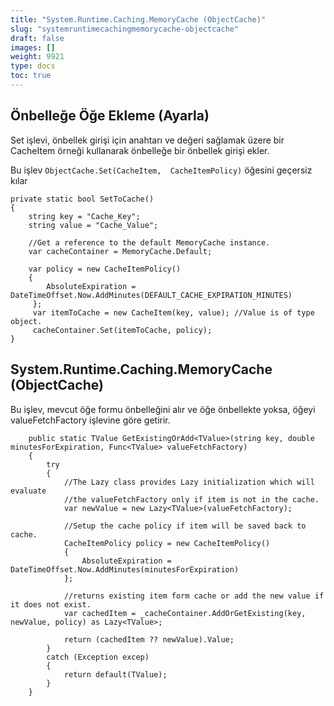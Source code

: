 ```yaml
---
title: "System.Runtime.Caching.MemoryCache (ObjectCache)"
slug: "systemruntimecachingmemorycache-objectcache"
draft: false
images: []
weight: 9921
type: docs
toc: true
---
```


## Önbelleğe Öğe Ekleme (Ayarla)
Set işlevi, önbellek girişi için anahtarı ve değeri sağlamak üzere bir CacheItem örneği kullanarak önbelleğe bir önbellek girişi ekler.

Bu işlev `ObjectCache.Set(CacheItem,  CacheItemPolicy)` öğesini geçersiz kılar

    private static bool SetToCache()
    {
        string key = "Cache_Key";
        string value = "Cache_Value";

        //Get a reference to the default MemoryCache instance.
        var cacheContainer = MemoryCache.Default; 

        var policy = new CacheItemPolicy()
        {
            AbsoluteExpiration = DateTimeOffset.Now.AddMinutes(DEFAULT_CACHE_EXPIRATION_MINUTES)
         };
         var itemToCache = new CacheItem(key, value); //Value is of type object.
         cacheContainer.Set(itemToCache, policy);                
    }



## System.Runtime.Caching.MemoryCache (ObjectCache)
Bu işlev, mevcut öğe formu önbelleğini alır ve öğe önbellekte yoksa, öğeyi valueFetchFactory işlevine göre getirir.

        public static TValue GetExistingOrAdd<TValue>(string key, double minutesForExpiration, Func<TValue> valueFetchFactory)
        {            
            try
            {
                //The Lazy class provides Lazy initialization which will evaluate 
                //the valueFetchFactory only if item is not in the cache.
                var newValue = new Lazy<TValue>(valueFetchFactory);

                //Setup the cache policy if item will be saved back to cache.
                CacheItemPolicy policy = new CacheItemPolicy()
                {
                    AbsoluteExpiration = DateTimeOffset.Now.AddMinutes(minutesForExpiration)
                };

                //returns existing item form cache or add the new value if it does not exist.
                var cachedItem = _cacheContainer.AddOrGetExisting(key, newValue, policy) as Lazy<TValue>;

                return (cachedItem ?? newValue).Value;
            }
            catch (Exception excep)
            {
                return default(TValue);
            }
        }

